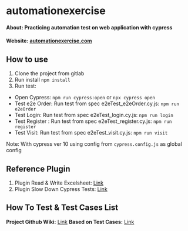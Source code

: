 # automationexercise
#### About: Practicing automation test on web application with cypress

#### Website: [automationexercise.com](https://www.automationexercise.com/)

## How to use
1. Clone the project from gitlab 
2. Run install `npm install`
3. Run test: 
- Open Cypress: `npm run cypress:open` or `npx cypress open`
- Test e2e Order: Run test from spec e2eTest_e2eOrder.cy.js: `npm run e2eOrder`
- Test Login: Run test from spec e2eTest_login.cy.js: `npm run login`
- Test Register :  Run test from spec e2eTest_register.cy.js: `npm run register`
- Test Visit: Run test from spec e2eTest_visit.cy.js: `npm run visit`

Note: With cypress ver 10 using config from `cypress.config.js` as global config 

## Reference Plugin
1. Plugin Read & Write Excelsheet: [Link](https://www.npmjs.com/package/xlsx)
2. Plugin Slow Down Cypress Tests: [Link](https://github.com/bahmutov/cypress-slow-down)

## How To Test & Test Cases List
**Project Github Wiki:** [Link](https://github.com/awika-varathon/automationexercise/wiki)
**Based on Test Cases:** [Link](https://www.automationexercise.com/test_cases)
